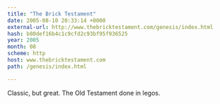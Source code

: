 ```yaml
---
title: "The Brick Testament"
date: 2005-08-10 20:33:14 +0000
external-url: http://www.thebricktestament.com/genesis/index.html
hash: b80def16b4c1c9cfd2c93bf95f936525
year: 2005
month: 08
scheme: http
host: www.thebricktestament.com
path: /genesis/index.html

---
```


Classic, but great. The Old Testament done in legos.
